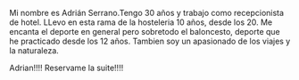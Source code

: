 Mi nombre es Adrián Serrano.Tengo 30 años y trabajo como recepcionista de hotel. LLevo en esta rama de la hosteleria 10 años, desde los 20. 
Me encanta el deporte en general pero sobretodo el baloncesto, deporte que he practicado desde los 12 años. 
Tambien soy un apasionado de los viajes y la naturaleza.

Adrian!!!! Reservame la suite!!!!
